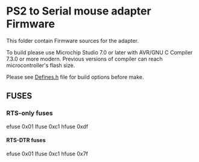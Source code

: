# PS2 to Serial mouse adapter Firmware

This folder contain Firmware sources for the adapter.

To build please use Microchip Studio 7.0 or later with AVR/GNU C Compiler 7.3.0 or more modern. Previous versions of compiler can reach microcontroller's flash size.

Please see [Defines.h](https://github.com/Quwy/PS2-Serial-Mouse/blob/main/Firmware/Defines.h) file for build options before make.

## FUSES

### RTS-only fuses

efuse 0x01
lfuse 0xc1
hfuse 0xdf

#### RTS-DTR fuses

efuse 0x01
lfuse 0xc1
hfuse 0x7f
